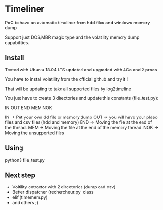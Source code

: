 # Timeliner

PoC to have an automatic timeliner from hdd files and windows memory dump

Support just DOS/MBR magic type and the volatility memory dump capabilities.

## Install

Tested with Ubuntu 18.04 LTS updated and upgraded with 4Go and 2 procs

You have to install volatility from the official github and try it !

That will be updating to take all supported files by log2timeline

You just have to create 3 directories and update this constants (file_test.py):

IN
OUT
END
MEM
NOK

IN -> Put your own dd file or memory dump
OUT -> you will have your plaso files and csv files (hdd and memory)
END -> Moving the file at the end of the thread.
MEM -> Moving the file at the end of the memory thread.
NOK -> Moving the unsupported files

## Using

   python3 file_test.py


## Next step

- Voltility extractor with 2 directories (dump and csv)
- Better dispatcher (rechercheur.py) class
- elif (timemem.py)
- and others ;) 
